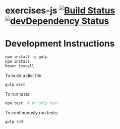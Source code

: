 # exercises-js [![Build Status](https://travis-ci.org/openstax/exercises-js.svg?branch=master)](https://travis-ci.org/openstax/exercises-js) [![devDependency Status](https://david-dm.org/openstax/exercises-js/dev-status.svg)](https://david-dm.org/openstax/exercises-js#info=devDependencies)

# Development Instructions

```sh
npm install -g gulp
npm install
bower install
```

To build a dist file:

```sh
gulp dist
```

To run tests:

```sh
npm test  # Or gulp test
```

To continuously run tests:

```sh
gulp tdd
```
